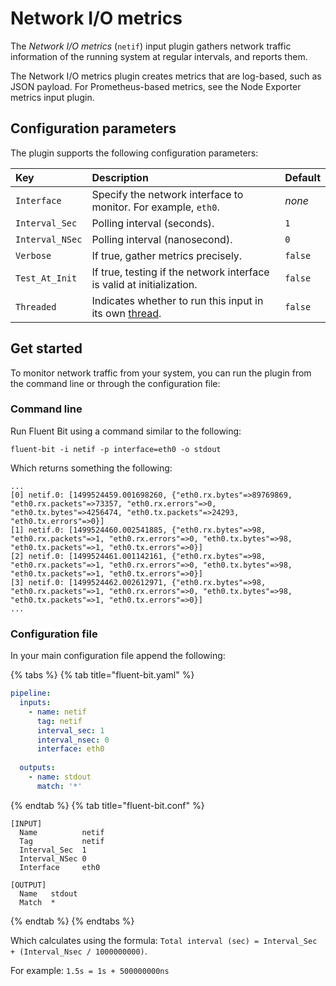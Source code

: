 # Network I/O metrics

The _Network I/O metrics_ (`netif`) input plugin gathers network traffic information of the running system at regular intervals, and reports them.

The Network I/O metrics plugin creates metrics that are log-based, such as JSON payload. For Prometheus-based metrics, see the Node Exporter metrics input plugin.

## Configuration parameters

The plugin supports the following configuration parameters:

| Key             | Description                                                                                             | Default |
|:----------------|:--------------------------------------------------------------------------------------------------------|:--------|
| `Interface`     | Specify the network interface to monitor. For example, `eth0`.                                          | _none_  |
| `Interval_Sec`  | Polling interval (seconds).                                                                             | `1`     |
| `Interval_NSec` | Polling interval (nanosecond).                                                                          | `0`     |
| `Verbose`       | If true, gather metrics precisely.                                                                      | `false` |
| `Test_At_Init`  | If true, testing if the network interface is valid at initialization.                                   | `false` |
| `Threaded`      | Indicates whether to run this input in its own [thread](../../administration/multithreading.md#inputs). | `false` |

## Get started

To monitor network traffic from your system, you can run the plugin from the command line or through the configuration file:

### Command line

Run Fluent Bit using a command similar to the following:

```shell
fluent-bit -i netif -p interface=eth0 -o stdout
```

Which returns something the following:

```text
...
[0] netif.0: [1499524459.001698260, {"eth0.rx.bytes"=>89769869, "eth0.rx.packets"=>73357, "eth0.rx.errors"=>0, "eth0.tx.bytes"=>4256474, "eth0.tx.packets"=>24293, "eth0.tx.errors"=>0}]
[1] netif.0: [1499524460.002541885, {"eth0.rx.bytes"=>98, "eth0.rx.packets"=>1, "eth0.rx.errors"=>0, "eth0.tx.bytes"=>98, "eth0.tx.packets"=>1, "eth0.tx.errors"=>0}]
[2] netif.0: [1499524461.001142161, {"eth0.rx.bytes"=>98, "eth0.rx.packets"=>1, "eth0.rx.errors"=>0, "eth0.tx.bytes"=>98, "eth0.tx.packets"=>1, "eth0.tx.errors"=>0}]
[3] netif.0: [1499524462.002612971, {"eth0.rx.bytes"=>98, "eth0.rx.packets"=>1, "eth0.rx.errors"=>0, "eth0.tx.bytes"=>98, "eth0.tx.packets"=>1, "eth0.tx.errors"=>0}]
...
```

### Configuration file

In your main configuration file append the following:

{% tabs %}
{% tab title="fluent-bit.yaml" %}

```yaml
pipeline:
  inputs:
    - name: netif
      tag: netif
      interval_sec: 1
      interval_nsec: 0
      interface: eth0
      
  outputs:
    - name: stdout
      match: '*'
```

{% endtab %}
{% tab title="fluent-bit.conf" %}

```text
[INPUT]
  Name          netif
  Tag           netif
  Interval_Sec  1
  Interval_NSec 0
  Interface     eth0

[OUTPUT]
  Name   stdout
  Match  *
```

{% endtab %}
{% endtabs %}

Which calculates using the formula: `Total interval (sec) = Interval_Sec + (Interval_Nsec / 1000000000)`.

For example: `1.5s = 1s + 500000000ns`